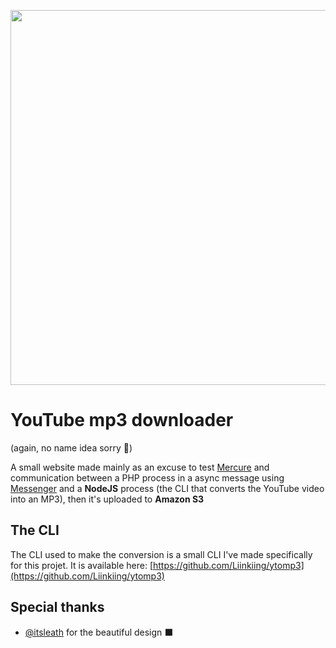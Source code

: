 <p align="center">

<img width="600" src="https://github.com/Liinkiing/youtube-mp3-downloader-client/raw/master/public/images/og.jpg?raw=true">

</p>

# YouTube mp3 downloader
(again, no name idea sorry 👼)

A small website made mainly as an excuse to test [Mercure](https://mercure.rocks) and 
communication between a PHP process in a async message using [Messenger](https://github.com/symfony/messenger) 
and a **NodeJS** process (the CLI that converts the YouTube video into an MP3), then
it's uploaded to **Amazon S3**

## The CLI
The CLI used to make the conversion is a small CLI I've made specifically for this projet. 
It is available here: [https://github.com/Liinkiing/ytomp3](https://github.com/Liinkiing/ytomp3)

## Special thanks
- [@itsleath](https://github.com/itsleath) for the beautiful design ⬛
